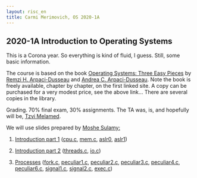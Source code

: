 ```yaml
---
layout: risc_en
title: Carmi Merimovich, OS 2020-1A
---
```

## 2020-1A Introduction to Operating Systems

This is a Corona year.
So everything is kind of fluid, I guess.
Still, some basic information.

The course is based on the book
	[Operating Systems: Three Easy Pieces](http://pages.cs.wisc.edu/~remzi/OSTEP/) by 
	[Remzi H. Arpaci-Dusseau](http://pages.cs.wisc.edu/~remzi/) and
	[Andrea C. Arpaci-Dusseau](http://pages.cs.wisc.edu/~dusseau/).
Note the book is freely available, chapter by chapter,
	on the first linked site.
A copy can be purchased for a very modest price,
	see the above link...
There are several copies in the library.


Grading. 70% final exam, 30% assignments.
The TA was, is, and hopefully will be,
	[Tzvi Melamed](http://tzvimelamed.com/lab/).

We will use slides prepared by
	[Moshe Sulamy:](https://www.cs.mta.ac.il/staff/Moshe/mePublished_year_en.html)

	
1. [Introduction part 1](01_intro_p1.pdf)
		([cpu.c](./01/cpu.c), 
		 [mem.c](./01/mem.c),
		 [aslr0](./01/aslr0),
		 [aslr1](./01/aslr1))

1. [Introduction part 2](01_intro_p2.pdf)
		 ([threads.c](./01/threads.c),
		 [io.c](./01/io.c))


1. [Processes](02_processes.pdf)
		([fork.c](./02/fork.c),
		 [peculiar1.c](./02/peculiar1.c),
		 [peculiar2.c](./02/peculiar2.c),
		 [peculiar3.c](./02/peculiar3.c),
		 [peculiar4.c](./02/peculiar4.c),
		 [peculiar6.c](./02/peculiar6.c),
		 [signal1.c](./02/signal1.c),
		 [signal2.c](./02/signal2.c),
		 [exec.c](./02/exec.c))
